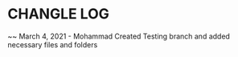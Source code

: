 # CHANGLE LOG

~~ March 4, 2021 - Mohammad
    Created Testing branch and added necessary files and folders